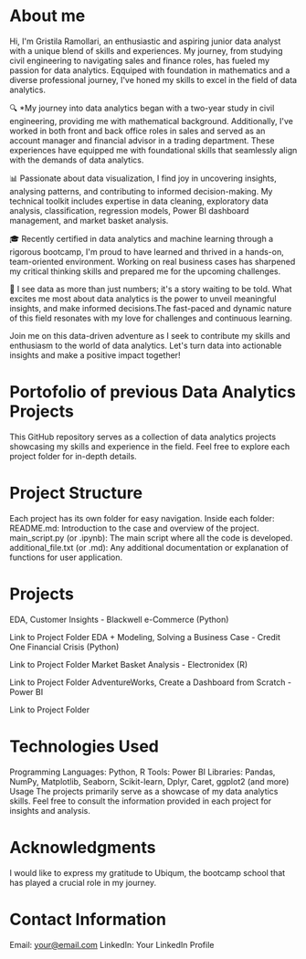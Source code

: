  # About me 
  
Hi, I'm Gristila Ramollari, an enthusiastic and aspiring junior data analyst with a unique blend of skills and experiences. My journey, from studying civil engineering to navigating sales and finance roles, has fueled my passion for data analytics. Eqquiped with   foundation in mathematics and a diverse professional journey, I've honed my skills to excel in the field of data analytics.

🔍  *My journey into data analytics began with a two-year study in civil engineering, providing me with mathematical background. Additionally, I've worked in both front and back office roles in sales and served as an account manager and financial advisor in a trading department. These experiences have equipped me with foundational skills that seamlessly align with the demands of data analytics.

📊 Passionate about data visualization, I find joy in uncovering insights, analysing patterns, and contributing to informed decision-making. My technical toolkit includes expertise in data cleaning, exploratory data analysis, classification, regression models, Power BI dashboard management, and market basket analysis.

🎓 Recently certified in data analytics and machine learning through a rigorous bootcamp, I'm proud to have learned and thrived in a hands-on, team-oriented environment. Working on real business cases has sharpened my critical thinking skills and prepared me for the upcoming challenges. 

🚀 I see data as more than just numbers; it's a story waiting to be told. What excites me most about data analytics is the power to unveil meaningful insights, and make informed decisions.The fast-paced and dynamic nature of this field resonates with my love for challenges and continuous learning.

Join me on this data-driven adventure as I seek to contribute my skills and enthusiasm to the world of data analytics. Let's turn data into actionable insights and make a positive impact together! 

  
# Portofolio of previous Data Analytics Projects 
This GitHub repository serves as a collection of data analytics projects showcasing my skills and experience in the field. Feel free to explore each project folder for in-depth details.

# Project Structure
Each project has its own folder for easy navigation.
Inside each folder:
README.md: Introduction to the case and overview of the project.
main_script.py (or .ipynb): The main script where all the code is developed.
additional_file.txt (or .md): Any additional documentation or explanation of functions for user application.
# Projects
EDA, Customer Insights - Blackwell e-Commerce (Python)

Link to Project Folder
EDA + Modeling, Solving a Business Case - Credit One Financial Crisis (Python)

Link to Project Folder
Market Basket Analysis - Electronidex (R)

Link to Project Folder
AdventureWorks, Create a Dashboard from Scratch - Power BI

Link to Project Folder
# Technologies Used
Programming Languages: Python, R
Tools: Power BI
Libraries: Pandas, NumPy, Matplotlib, Seaborn, Scikit-learn, Dplyr, Caret, ggplot2 (and more)
Usage
The projects primarily serve as a showcase of my data analytics skills. Feel free to consult the information provided in each project for insights and analysis.

# Acknowledgments
I would like to express my gratitude to Ubiqum, the bootcamp school that has played a crucial role in my journey.

# Contact Information
Email: your@email.com
LinkedIn: Your LinkedIn Profile


#

